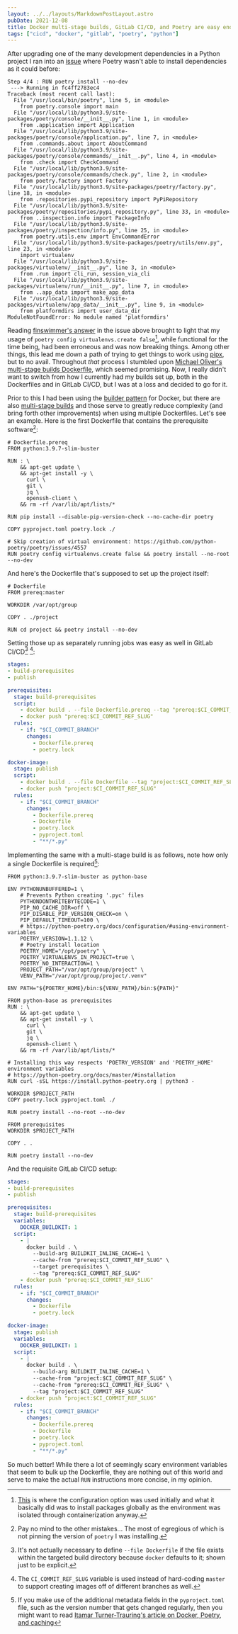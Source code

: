 ```yaml
---
layout: ../../layouts/MarkdownPostLayout.astro
pubDate: 2021-12-08
title: Docker multi-stage builds, GitLab CI/CD, and Poetry are easy enough
tags: ["cicd", "docker", "gitlab", "poetry", "python"]
---
```

After upgrading one of the many development dependencies in a Python project I ran into an [issue](https://github.com/python-poetry/poetry/issues/4493 "GitHub.com  python-poetry/poetry issue: ModuleNotFoundError: No module named 'platformdirs' when doing poetry install --dev ") where Poetry wasn't able to install dependencies as it could before:

```
Step 4/4 : RUN poetry install --no-dev
 ---> Running in fc4ff2783ec4
Traceback (most recent call last):
  File "/usr/local/bin/poetry", line 5, in <module>
    from poetry.console import main
  File "/usr/local/lib/python3.9/site-packages/poetry/console/__init__.py", line 1, in <module>
    from .application import Application
  File "/usr/local/lib/python3.9/site-packages/poetry/console/application.py", line 7, in <module>
    from .commands.about import AboutCommand
  File "/usr/local/lib/python3.9/site-packages/poetry/console/commands/__init__.py", line 4, in <module>
    from .check import CheckCommand
  File "/usr/local/lib/python3.9/site-packages/poetry/console/commands/check.py", line 2, in <module>
    from poetry.factory import Factory
  File "/usr/local/lib/python3.9/site-packages/poetry/factory.py", line 18, in <module>
    from .repositories.pypi_repository import PyPiRepository
  File "/usr/local/lib/python3.9/site-packages/poetry/repositories/pypi_repository.py", line 33, in <module>
    from ..inspection.info import PackageInfo
  File "/usr/local/lib/python3.9/site-packages/poetry/inspection/info.py", line 25, in <module>
    from poetry.utils.env import EnvCommandError
  File "/usr/local/lib/python3.9/site-packages/poetry/utils/env.py", line 23, in <module>
    import virtualenv
  File "/usr/local/lib/python3.9/site-packages/virtualenv/__init__.py", line 3, in <module>
    from .run import cli_run, session_via_cli
  File "/usr/local/lib/python3.9/site-packages/virtualenv/run/__init__.py", line 7, in <module>
    from ..app_data import make_app_data
  File "/usr/local/lib/python3.9/site-packages/virtualenv/app_data/__init__.py", line 9, in <module>
    from platformdirs import user_data_dir
ModuleNotFoundError: No module named 'platformdirs'
```

Reading [finswimmer's answer](https://github.com/python-poetry/poetry/issues/4493#issuecomment-916771927) in the issue above brought to light that my usage of `poetry config virtualenvs.create false`[^1], while functional for the time being, had been erroneous and was now breaking things. Among other things, this lead me down a path of trying to get things to work using [pipx](https://pipx.pypa.io/stable/ "pipx - Install and Run Python Applications in Isolated Environments"), but to no avail. Throughout _that_ process I stumbled upon [Michael Oliver's multi-stage builds Dockerfile](https://github.com/python-poetry/poetry/discussions/1879#discussioncomment-216865), which seemed promising. Now, I really didn't want to switch from how I currently had my builds set up, both in the Dockerfiles and in GitLab CI/CD, but I was at a loss and decided to go for it.

Prior to this I had been using the [builder pattern](https://blog.alexellis.io/mutli-stage-docker-builds/ "Alex Ellis - Builder pattern vs. Multi-stage builds in Docker") for Docker, but there are also [multi-stage builds](https://docs.docker.com/develop/develop-images/multistage-build/ "Docker Docs: Use multi-stage builds") and those serve to greatly reduce complexity (and bring forth other improvements) when using multiple Dockerfiles. Let's see an example. Here is the first Dockerfile that contains the prerequisite software[^2]:

```docker
# Dockerfile.prereq
FROM python:3.9.7-slim-buster

RUN : \
    && apt-get update \
    && apt-get install -y \
      curl \
      git \
      jq \
      openssh-client \
    && rm -rf /var/lib/apt/lists/*

RUN pip install --disable-pip-version-check --no-cache-dir poetry

COPY pyproject.toml poetry.lock ./

# Skip creation of virtual environment: https://github.com/python-poetry/poetry/issues/4557
RUN poetry config virtualenvs.create false && poetry install --no-root --no-dev
```

And here's the Dockerfile that's supposed to set up the project itself:

```docker
# Dockerfile
FROM prereq:master

WORKDIR /var/opt/group

COPY . ./project

RUN cd project && poetry install --no-dev
```

Setting those up as separately running jobs was easy as well in GitLab CI/CD[^3] [^4]:

```yaml
stages:
- build-prerequisites
- publish

prerequisites:
  stage: build-prerequisites
  script:
    - docker build . --file Dockerfile.prereq --tag "prereq:$CI_COMMIT_REF_SLUG"
    - docker push "prereq:$CI_COMMIT_REF_SLUG"
  rules:
    - if: "$CI_COMMIT_BRANCH"
      changes:
        - Dockerfile.prereq
        - poetry.lock

docker-image:
  stage: publish
  script:
    - docker build . --file Dockerfile --tag "project:$CI_COMMIT_REF_SLUG"
    - docker push "project:$CI_COMMIT_REF_SLUG"
  rules:
    - if: "$CI_COMMIT_BRANCH"
      changes:
        - Dockerfile.prereq
        - Dockerfile
        - poetry.lock
        - pyproject.toml
        - "**/*.py"
```

Implementing the same with a multi-stage build is as follows, note how only a single Dockerfile is required[^5]:

```docker
FROM python:3.9.7-slim-buster as python-base

ENV PYTHONUNBUFFERED=1 \
    # Prevents Python creating '.pyc' files
    PYTHONDONTWRITEBYTECODE=1 \
    PIP_NO_CACHE_DIR=off \
    PIP_DISABLE_PIP_VERSION_CHECK=on \
    PIP_DEFAULT_TIMEOUT=100 \
    # https://python-poetry.org/docs/configuration/#using-environment-variables
    POETRY_VERSION=1.1.12 \
    # Poetry install location
    POETRY_HOME="/opt/poetry" \
    POETRY_VIRTUALENVS_IN_PROJECT=true \
    POETRY_NO_INTERACTION=1 \
    PROJECT_PATH="/var/opt/group/project" \
    VENV_PATH="/var/opt/group/project/.venv"

ENV PATH="${POETRY_HOME}/bin:${VENV_PATH}/bin:${PATH}"

FROM python-base as prerequisites
RUN : \
    && apt-get update \
    && apt-get install -y \
      curl \
      git \
      jq \
      openssh-client \
    && rm -rf /var/lib/apt/lists/*

# Installing this way respects 'POETRY_VERSION' and 'POETRY_HOME' environment variables
# https://python-poetry.org/docs/master/#installation
RUN curl -sSL https://install.python-poetry.org | python3 -

WORKDIR $PROJECT_PATH
COPY poetry.lock pyproject.toml ./

RUN poetry install --no-root --no-dev

FROM prerequisites
WORKDIR $PROJECT_PATH

COPY . .

RUN poetry install --no-dev
```

And the requisite GitLab CI/CD setup:

```yaml
stages:
- build-prerequisites
- publish

prerequisites:
  stage: build-prerequisites
  variables:
    DOCKER_BUILDKIT: 1
  script:
    - |
      docker build . \
        --build-arg BUILDKIT_INLINE_CACHE=1 \
        --cache-from "prereq:$CI_COMMIT_REF_SLUG" \
        --target prerequisites \
        --tag "prereq:$CI_COMMIT_REF_SLUG"
    - docker push "prereq:$CI_COMMIT_REF_SLUG"
  rules:
    - if: "$CI_COMMIT_BRANCH"
      changes:
        - Dockerfile
        - poetry.lock

docker-image:
  stage: publish
  variables:
    DOCKER_BUILDKIT: 1
  script:
    - |
      docker build . \
        --build-arg BUILDKIT_INLINE_CACHE=1 \
        --cache-from "project:$CI_COMMIT_REF_SLUG" \
        --cache-from "prereq:$CI_COMMIT_REF_SLUG" \
        --tag "project:$CI_COMMIT_REF_SLUG"
    - docker push "project:$CI_COMMIT_REF_SLUG"
  rules:
    - if: "$CI_COMMIT_BRANCH"
      changes:
        - Dockerfile.prereq
        - Dockerfile
        - poetry.lock
        - pyproject.toml
        - "**/*.py"
```

So much better! While there a lot of seemingly scary environment variables that seem to bulk up the Dockerfile, they are nothing out of this world and serve to make the actual `RUN` instructions more concise, in my opinion.

[^1]: [This](https://usrme.xyz/tils/it-makes-sense-to-pin-even-patch-versions-of-dependencies/ "Üllar Seerme - It makes sense to pin even patch versions of dependencies") is where the configuration option was used initially and what it basically did was to install packages globally as the environment was isolated through containerization anyway.

[^2]: Pay no mind to the other mistakes... The most of egregious of which is not pinning the version of `poetry` I was installing.

[^3]: It's not actually necessary to define `--file Dockerfile` if the file exists within the targeted build directory because `docker` defaults to it; shown just to be explicit.

[^4]: The `CI_COMMIT_REF_SLUG` variable is used instead of hard-coding `master` to support creating images off of different branches as well.

[^5]: If you make use of the additional metadata fields in the `pyproject.toml` file, such as the version number that gets changed regularly, then you might want to read [Itamar Turner-Trauring's article on Docker, Poetry, and caching](https://pythonspeed.com/articles/poetry-vs-docker-caching/)
